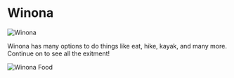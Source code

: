 # Winona
![Winona](https://www.iloveinspired.com/wp-content/uploads/2014/09/winona_overview.jpg "Picture of Winona Scenic Veiw")

Winona has many options to do things like eat, hike, kayak, and many more. Continue on to see all the exitment!

![Winona Food](https://ewelinaschlomann.github.io/Food/)
